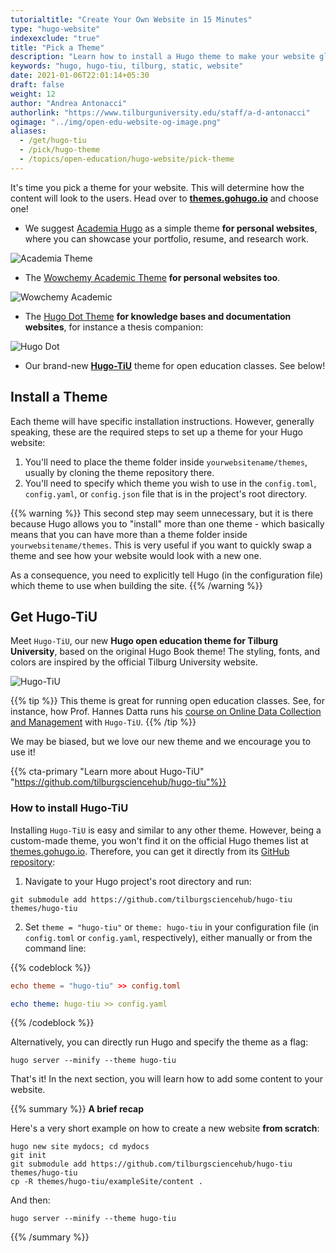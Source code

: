 ```yaml
---
tutorialtitle: "Create Your Own Website in 15 Minutes"
type: "hugo-website"
indexexclude: "true"
title: "Pick a Theme"
description: "Learn how to install a Hugo theme to make your website glossy."
keywords: "hugo, hugo-tiu, tilburg, static, website"
date: 2021-01-06T22:01:14+05:30
draft: false
weight: 12
author: "Andrea Antonacci"
authorlink: "https://www.tilburguniversity.edu/staff/a-d-antonacci"
ogimage: "../img/open-edu-website-og-image.png"
aliases:
  - /get/hugo-tiu
  - /pick/hugo-theme
  - /topics/open-education/hugo-website/pick-theme
---
```


It's time you pick a theme for your website. This will determine how the content will look to the users. Head over to **[themes.gohugo.io](https://themes.gohugo.io)** and choose one!

- We suggest [Academia Hugo](https://gethugothemes.com/products/academia) as a simple theme **for personal websites**, where you can showcase your portfolio, resume, and research work.

![Academia Theme](https://d33wubrfki0l68.cloudfront.net/f1ccb690b1e8ffff4a3680cfa84f08424da25a69/f122a/academia-hugo/screenshot-academia-hugo_hub5e9edd9f1f6717e4545a90cfadcc4ac_738415_750x500_fill_catmullrom_top_2.png)

- The [Wowchemy Academic Theme](https://wowchemy.com/hugo-themes/) **for personal websites too**.

![Wowchemy Academic](../img/wowchemy.png)

- The [Hugo Dot Theme](https://gethugothemes.com/products/dot) **for knowledge bases and documentation websites**, for instance a thesis companion:

![Hugo Dot](../img/thesis-theme.png)

- Our brand-new **[Hugo-TiU](#get-hugo-tiu)** theme for open education classes. See below!

## Install a Theme

Each theme will have specific installation instructions. However, generally speaking, these are the required steps to set up a theme for your Hugo website:

1. You'll need to place the theme folder inside `yourwebsitename/themes`, usually by cloning the theme repository there.
2. You'll need to specify which theme you wish to use in the `config.toml`, `config.yaml`, or `config.json` file that is in the project's root directory.

{{% warning %}}
This second step may seem unnecessary, but it is there because Hugo allows you to "install" more than one theme - which basically means that you can have more than a theme folder inside `yourwebsitename/themes`. This is very useful if you want to quickly swap a theme and see how your website would look with a new one.

As a consequence, you need to explicitly tell Hugo (in the configuration file) which theme to use when building the site.
{{% /warning %}}

## Get Hugo-TiU

Meet `Hugo-TiU`, our new **Hugo open education theme for Tilburg University**, based on the original Hugo Book theme! The styling, fonts, and colors are inspired by the official Tilburg University website.

![Hugo-TiU](https://github.com/tilburgsciencehub/hugo-tiu/raw/master/images/screenshot.png)

{{% tip %}}
This theme is great for running open education classes. See, for instance, how Prof. Hannes Datta runs his [course on Online Data Collection and Management](https://odcm.hannesdatta.com) with `Hugo-TiU`.
{{% /tip %}}

We may be biased, but we love our new theme and we encourage you to use it!

{{% cta-primary "Learn more about Hugo-TiU" "https://github.com/tilburgsciencehub/hugo-tiu"%}}

### How to install Hugo-TiU

Installing `Hugo-TiU` is easy and similar to any other theme. However, being a custom-made theme, you won't find it on the official Hugo themes list at [themes.gohugo.io](https://themes.gohugo.io). Therefore, you can get it directly from its [GitHub repository](https://github.com/tilburgsciencehub/hugo-tiu):

1. Navigate to your Hugo project's root directory and run:

```
git submodule add https://github.com/tilburgsciencehub/hugo-tiu themes/hugo-tiu
```

2. Set ```theme = "hugo-tiu"``` or ```theme: hugo-tiu``` in your configuration file (in `config.toml` or `config.yaml`, respectively), either manually or from the command line:

{{% codeblock %}}
```toml
echo theme = "hugo-tiu" >> config.toml
```
```yaml
echo theme: hugo-tiu >> config.yaml
```
{{% /codeblock %}}

Alternatively, you can directly run Hugo and specify the theme as a flag:
```
hugo server --minify --theme hugo-tiu
```

That's it! In the next section, you will learn how to add some content to your website.

{{% summary %}}
**A brief recap**

Here's a very short example on how to create a new website **from scratch**:
```
hugo new site mydocs; cd mydocs
git init
git submodule add https://github.com/tilburgsciencehub/hugo-tiu themes/hugo-tiu
cp -R themes/hugo-tiu/exampleSite/content .
```
And then:
```
hugo server --minify --theme hugo-tiu
```
{{% /summary %}}
